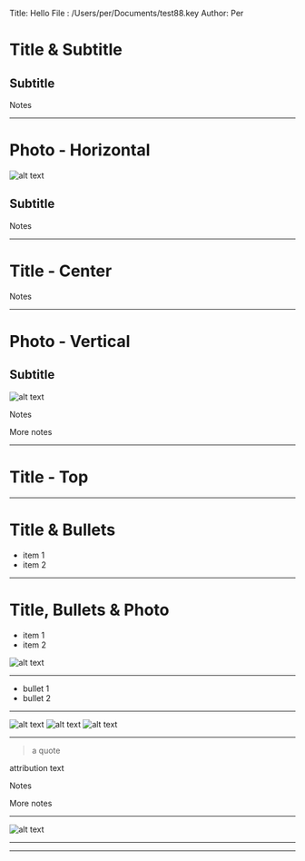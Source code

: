 Title:  Hello
File :   /Users/per/Documents/test88.key 
Author: Per

# Title & Subtitle

## Subtitle

Notes

----

# Photo - Horizontal

![alt text](/Users/per/Desktop/bild.png "Img title")

## Subtitle

Notes

----


# Title - Center

Notes

----

# Photo - Vertical

## Subtitle

![alt text](/Users/per/Desktop/bild.png "Img title")

Notes

More notes

----


# Title - Top

----  


# Title & Bullets  

- item 1
- item 2

----


# Title, Bullets & Photo  

- item 1
- item 2

![alt text](/Users/per/Desktop/bild.png "Img title")

----


- bullet 1
- bullet 2

----


![alt text](/Users/per/Desktop/bild.png "Photo - 3 Up")
![alt text](/Users/per/Desktop/bild.png "Photo - 3 Up")
![alt text](/Users/per/Desktop/bild.png "Photo - 3 Up")

----

> a quote

attribution text

Notes

More notes

----


![alt text](/Users/per/Desktop/bild.png "Photo")

----


----

[1]: /Users/per/Desktop/bild.png "Text"


<!--![alt text](/Users/per/Desktop/bild.png "Img title")-->